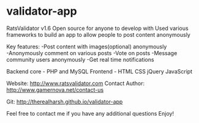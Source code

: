 # validator-app

RatsValidator v1.6
Open source for anyone to develop with
Used various frameworks to build an app to allow people to post content anonymously

Key features: 
-Post content with images(optional) anonymously<br>
-Anonymously comment on various posts
-Vote on posts
-Message community users anonymously
-Get real time notifications

Backend core - PHP and MySQL
Frontend - HTML CSS jQuery JavaScript

Website: http://www.ratsvalidator.com
Contact Author: http://www.gamernova.net/contact-us

Git: http://therealharsh.github.io/validator-app


Feel free to contact me if you have any additional questions
Enjoy!
